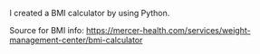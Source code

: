 I created a BMI calculator by using Python.

Source for BMI info: https://mercer-health.com/services/weight-management-center/bmi-calculator
